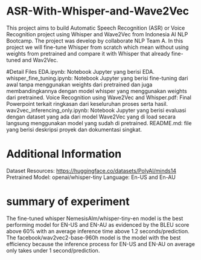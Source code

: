 # ASR-With-Whisper-and-Wave2Vec
This project aims to build Automatic Speech Recognition (ASR) or Voice Recognition project using Whisper and Wave2Vec from Indonesia AI NLP Bootcamp. The project was develop by collaborate NLP Team A. In this project we will fine-tune Whisper from scratch which mean without using weights from pretrained and compare it with Whisper that already fine-tuned and Wav2Vec.

#Detail Files
EDA.ipynb: Notebook Jupyter yang berisi EDA.
whisper_fine_tuning.ipynb: Notebook Jupyter yang berisi fine-tuning dari awal tanpa menggunakan weights dari pretrained dan juga membandingkannya dengan model whisper yang menggunakan weights dari pretrained.
Voice Recognition using Wave2Vec and Whisper.pdf: Final Powerpoint terkait ringkasan dari keseluruhan proses serta hasil.
wav2vec_inferencing_only.ipynb: Notebook Jupyter yang berisi evaluasi dengan dataset yang ada dari model Wave2Vec yang di load secara langsung menggunakan model yang sudah di pretrained.
README.md: file yang berisi deskripsi proyek dan dokumentasi singkat.

# Additional Information
Dataset Resources: https://huggingface.co/datasets/PolyAI/minds14
Pretrained Model: openai/whisper-tiny
Language: En-US and En-AU

# summary of experiment
The fine-tuned whisper NemesisAlm/whisper-tiny-en model is the best performing model for EN-US and EN-AU as evidenced by the BLEU score above 60% with an average inference time above 1.2 seconds/prediction.
The facebook/wav2vec2-base-960h model is the model with the best efficiency because the inference process for EN-US and EN-AU on average only takes under 1 second/prediction.
